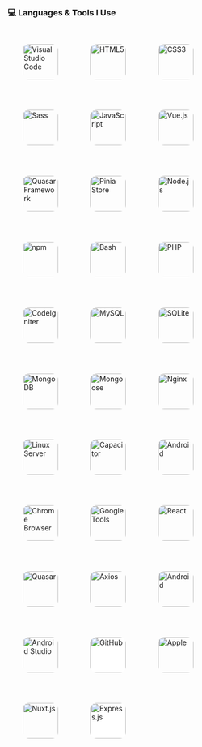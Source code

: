 <h3>💻 Languages & Tools I Use</h3>

<div align="left">
  <!-- VSCode -->
  <img src="https://cdn.jsdelivr.net/gh/devicons/devicon/icons/vscode/vscode-original.svg" width="70" height="70" style="border-radius:12px; margin:30px;" title="Visual Studio Code" />

  <!-- HTML5 -->
  <img src="https://cdn.jsdelivr.net/gh/devicons/devicon/icons/html5/html5-original.svg" width="70" height="70" style="border-radius:12px; margin:30px;" title="HTML5" />

  <!-- CSS3 -->
  <img src="https://cdn.jsdelivr.net/gh/devicons/devicon/icons/css3/css3-original.svg" width="70" height="70" style="border-radius:12px; margin:30px;" title="CSS3" />

  <!-- Sass -->
  <img src="https://cdn.jsdelivr.net/gh/devicons/devicon/icons/sass/sass-original.svg" width="70" height="70" style="border-radius:12px; margin:30px;" title="Sass" />

  <!-- JavaScript -->
  <img src="https://cdn.jsdelivr.net/gh/devicons/devicon/icons/javascript/javascript-original.svg" width="70" height="70" style="border-radius:12px; margin:30px;" title="JavaScript" />

  <!-- Vue.js -->
  <img src="https://cdn.jsdelivr.net/gh/devicons/devicon/icons/vuejs/vuejs-original.svg" width="70" height="70" style="border-radius:12px; margin:30px;" title="Vue.js" />

  <!-- Quasar Framework (using Vue.js icon as placeholder) -->
  <img src="https://cdn.jsdelivr.net/gh/devicons/devicon/icons/vuejs/vuejs-original.svg" width="70" height="70" style="border-radius:12px; margin:30px;" title="Quasar Framework" />

  <!-- Pinia -->
  <img src="https://pinia.vuejs.org/logo.svg" width="70" height="70" style="border-radius:12px; margin:30px;" title="Pinia Store" />

  <!-- Node.js -->
  <img src="https://cdn.jsdelivr.net/gh/devicons/devicon/icons/nodejs/nodejs-original.svg" width="70" height="70" style="border-radius:12px; margin:30px;" title="Node.js" />

  <!-- npm -->
  <img src="https://cdn.jsdelivr.net/gh/devicons/devicon/icons/npm/npm-original-wordmark.svg" width="70" height="70" style="border-radius:12px; margin:30px;" title="npm" />

  <!-- Bash -->
  <img src="https://cdn.jsdelivr.net/gh/devicons/devicon/icons/bash/bash-original.svg" width="70" height="70" style="border-radius:12px; margin:30px;" title="Bash" />

  <!-- PHP -->
  <img src="https://cdn.jsdelivr.net/gh/devicons/devicon/icons/php/php-original.svg" width="70" height="70" style="border-radius:12px; margin:30px;" title="PHP" />

  <!-- CodeIgniter -->
  <img src="https://cdn.jsdelivr.net/gh/devicons/devicon/icons/codeigniter/codeigniter-plain.svg" width="70" height="70" style="border-radius:12px; margin:30px;" title="CodeIgniter" />

  <!-- MySQL -->
  <img src="https://cdn.jsdelivr.net/gh/devicons/devicon/icons/mysql/mysql-original.svg" width="70" height="70" style="border-radius:12px; margin:30px;" title="MySQL" />

  <!-- SQLite -->
  <img src="https://cdn.jsdelivr.net/gh/devicons/devicon/icons/sqlite/sqlite-original.svg" width="70" height="70" style="border-radius:12px; margin:30px;" title="SQLite" />

  <!-- MongoDB -->
  <img src="https://cdn.jsdelivr.net/gh/devicons/devicon/icons/mongodb/mongodb-original.svg" width="70" height="70" style="border-radius:12px; margin:30px;" title="MongoDB" />

  <!-- Mongoose -->
  <img src="https://cdn.jsdelivr.net/gh/devicons/devicon/icons/mongoose/mongoose-original.svg" width="70" height="70" style="border-radius:12px; margin:30px;" title="Mongoose" />

  <!-- Nginx -->
  <img src="https://cdn.jsdelivr.net/gh/devicons/devicon/icons/nginx/nginx-original.svg" width="70" height="70" style="border-radius:12px; margin:30px;" title="Nginx" />

  <!-- Linux -->
  <img src="https://cdn.jsdelivr.net/gh/devicons/devicon/icons/linux/linux-original.svg" width="70" height="70" style="border-radius:12px; margin:30px;" title="Linux Server" />


 

  <!-- Capacitor -->
  <img src="https://cdn.jsdelivr.net/gh/devicons/devicon/icons/capacitor/capacitor-original.svg" width="70" height="70" style="border-radius:12px; margin:30px;" title="Capacitor" />

  <!-- Android -->
  <img src="https://upload.wikimedia.org/wikipedia/commons/d/d7/Android_robot.svg" width="70" height="70" style="border-radius:12px; margin:30px;" title="Android" />

  <!-- Google Chrome -->
  <img src="https://cdn.jsdelivr.net/gh/devicons/devicon/icons/chrome/chrome-original.svg" width="70" height="70" style="border-radius:12px; margin:30px;" title="Chrome Browser" />

  <!-- Google -->
  <img src="https://cdn.jsdelivr.net/gh/devicons/devicon/icons/google/google-original.svg" width="70" height="70" style="border-radius:12px; margin:30px;" title="Google Tools" />



  <!-- React (if used) -->
  <img src="https://cdn.jsdelivr.net/gh/devicons/devicon/icons/react/react-original.svg" width="70" height="70" style="border-radius:12px; margin:30px;" title="React" />


  <!-- Quasar -->
<img src="https://cdn.jsdelivr.net/gh/devicons/devicon@latest/icons/quasar/quasar-original.svg" width="70" height="70" style="border-radius:12px; margin:30px;" title="Quasar" />

<!-- Axios (using generic logo as Axios doesn't have an official icon in Devicon) -->
<img src="https://avatars.githubusercontent.com/u/32372333?s=200&v=4" width="70" height="70" style="border-radius:12px; margin:30px;" title="Axios" />

<!-- Android -->
<img src="https://upload.wikimedia.org/wikipedia/commons/d/d7/Android_robot.svg" width="70" height="70" style="border-radius:12px; margin:30px;" title="Android" />

<!-- Android Studio -->
<img src="https://developer.android.com/static/studio/images/new-studio-logo-1_1920.png" width="70" height="70" style="border-radius:12px; margin:30px;" title="Android Studio" />

<!-- GitHub -->
<img src="https://cdn.jsdelivr.net/gh/devicons/devicon/icons/github/github-original.svg" width="70" height="70" style="border-radius:12px; margin:30px; background-color:white;" title="GitHub" />

<!-- Apple -->
<img src="https://cdn.jsdelivr.net/gh/devicons/devicon@latest/icons/apple/apple-original.svg" width="70" height="70" style="border-radius:12px; margin:30px;" title="Apple" />

<!-- Nuxt.js -->
<img src="https://cdn.jsdelivr.net/gh/devicons/devicon@latest/icons/nuxtjs/nuxtjs-original.svg" width="70" height="70" style="border-radius:12px; margin:30px;" title="Nuxt.js" />

<!-- Express.js -->
<img src="https://cdn.jsdelivr.net/gh/devicons/devicon@latest/icons/express/express-original.svg" width="70" height="70" style="border-radius:12px; margin:30px; background-color:white;" title="Express.js" />

</div>

